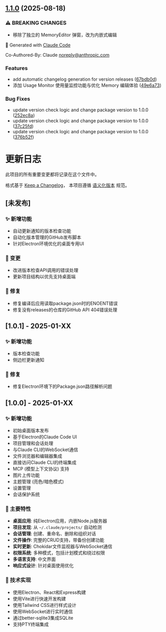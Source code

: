 ## [1.1.0](https://github.com/felix-liuyj/claude-code-ui-desktop/compare/v1.0.0...v1.1.0) (2025-08-18)

### ⚠ BREAKING CHANGES

* 移除了独立的 MemoryEditor 弹窗，改为内嵌式编辑

🤖 Generated with [Claude Code](https://claude.ai/code)

Co-Authored-By: Claude <noreply@anthropic.com>

### Features

* add automatic changelog generation for version releases ([67bdb0d](https://github.com/felix-liuyj/claude-code-ui-desktop/commit/67bdb0d4298aecb58da0a8f2b8cd099f5f2b18a3))
* 添加 Usage Monitor 使用量监控功能与优化 Memory 编辑体验 ([49e6a73](https://github.com/felix-liuyj/claude-code-ui-desktop/commit/49e6a7365b618777a40c5b1e9e53db140ab0e876))

### Bug Fixes

* update version check logic and change package version to 1.0.0 ([252ec8a](https://github.com/felix-liuyj/claude-code-ui-desktop/commit/252ec8a56892b79b846e666de52ee300ddf2672c))
* update version check logic and change package version to 1.0.0 ([37c25fd](https://github.com/felix-liuyj/claude-code-ui-desktop/commit/37c25fd7a5c1a662f94e14c39bde33c89aff8de9))
* update version check logic and change package version to 1.0.0 ([376b52f](https://github.com/felix-liuyj/claude-code-ui-desktop/commit/376b52f07023939f9b62c58359373af338a5643a))
# 更新日志

此项目的所有重要变更都将记录在这个文件中。

格式基于 [Keep a Changelog](https://keepachangelog.com/zh-CN/1.0.0/)，
本项目遵循 [语义化版本](https://semver.org/lang/zh-CN/) 规范。

## [未发布]

### ✨ 新增功能
- 自动更新通知的版本检查功能
- 自动化版本管理的GitHub发布脚本
- 针对Electron环境优化的桌面专用UI

### 🔄 变更
- 改进版本检查API调用的错误处理
- 更新项目结构以优先支持桌面端

### 🐛 修复
- 修复编译后应用读取package.json时的ENOENT错误
- 修复没有releases的仓库的GitHub API 404错误处理

## [1.0.1] - 2025-01-XX

### ✨ 新增功能
- 版本检查功能
- 侧边栏更新通知

### 🐛 修复
- 修复Electron环境下的Package.json路径解析问题

## [1.0.0] - 2025-01-XX

### ✨ 新增功能
- 初始桌面版本发布
- 基于Electron的Claude Code UI
- 项目管理和会话处理
- 与Claude CLI的WebSocket通信
- 文件浏览器和编辑器集成
- 直接访问Claude CLI的终端集成
- MCP (模型上下文协议) 支持
- 图片上传功能
- 主题管理 (亮色/暗色模式)
- 设置管理
- 会话保护系统

### 🎯 主要特性
- **桌面应用**: 纯Electron应用，内嵌Node.js服务器
- **项目发现**: 从 `~/.claude/projects/` 自动检测
- **会话管理**: 创建、重命名、删除和组织对话
- **文件操作**: 完整的CRUD支持，带备份创建功能
- **实时更新**: Chokidar文件监视器与WebSocket通信
- **权限系统**: 多种模式，包括计划模式和绕过权限
- **多语言支持**: 中文界面
- **响应式设计**: 针对桌面使用优化

### 🔧 技术实现
- 使用Electron、React和Express构建
- 使用Vite进行快速开发构建
- 使用Tailwind CSS进行样式设计
- 使用WebSocket进行实时通信
- 通过better-sqlite3集成SQLite
- 支持PTY终端集成